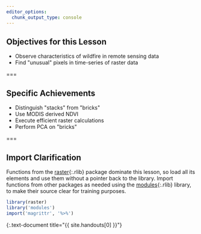 ```yaml
---
editor_options:
  chunk_output_type: console
---
```


## Objectives for this Lesson

- Observe characteristics of wildfire in remote sensing data
- Find "unusual" pixels in time-series of raster data

===

## Specific Achievements

- Distinguish "stacks" from "bricks"
- Use MODIS derived NDVI
- Execute efficient raster calculations
- Perform PCA on "bricks"

===

## Import Clarification

Functions from the [raster](){:.rlib} package dominate this lesson, so load all
its elements and use them without a pointer back to the library. Import
functions from other packages as needed using the [modules](){:.rlib} library,
to make their source clear for training purposes.


~~~r
library(raster)
library('modules')
import('magrittr', '%>%')
~~~
{:.text-document title="{{ site.handouts[0] }}"}
